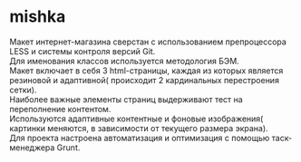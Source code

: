 # mishka
Макет интернет-магазина сверстан с использованием препроцессора LESS и системы контроля версий Git.<br>
Для именования классов используется методология БЭМ.<br>
Макет включает в себя 3 html-страницы, каждая из которых является резиновой и адаптивной( происходит 2 кардинальных перестроения сетки).<br>
Наиболее важные элементы страниц выдерживают тест на переполнение контентом.<br>
Используются адаптивные контентные и фоновые изображения( картинки меняются, в зависимости от текущего размера экрана).<br>
Для проекта настроена автоматизация и оптимизация с помощью таск-менеджера Grunt.
